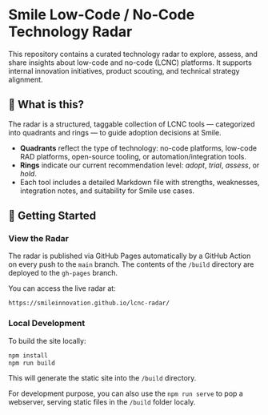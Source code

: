 # Smile Low-Code / No-Code Technology Radar

This repository contains a curated technology radar to explore, assess, and share insights about low-code and no-code (LCNC) platforms. It supports internal innovation initiatives, product scouting, and technical strategy alignment.

## 🧭 What is this?

The radar is a structured, taggable collection of LCNC tools — categorized into quadrants and rings — to guide adoption decisions at Smile.

- **Quadrants** reflect the type of technology: no-code platforms, low-code RAD platforms, open-source tooling, or automation/integration tools.
- **Rings** indicate our current recommendation level: *adopt*, *trial*, *assess*, or *hold*.
- Each tool includes a detailed Markdown file with strengths, weaknesses, integration notes, and suitability for Smile use cases.

## 🚀 Getting Started

### View the Radar

The radar is published via GitHub Pages automatically by a GitHub Action on every push to the `main` branch. The contents of the `/build` directory are deployed to the `gh-pages` branch.

You can access the live radar at:

```
https://smileinnovation.github.io/lcnc-radar/
```

### Local Development

To build the site locally:

```bash
npm install
npm run build
```

This will generate the static site into the `/build` directory.

For development purpose, you can also use the `npm run serve` to pop a webserver, serving static files in the `/build` folder localy.